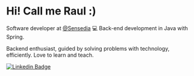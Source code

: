 # Hi! Call me Raul :)
Software developer at [@Sensedia](https://www.sensedia.com/) 💻
Back-end development in Java with Spring.

Backend enthusiast, guided by solving problems with technology, efficiently.
Love to learn and teach.

[![Linkedin Badge](https://img.shields.io/badge/-LinkedIn-blue?style=flat-square&logo=Linkedin&logoColor=white&link=https://www.linkedin.com/in/raul-paes/)](https://www.linkedin.com/in/raul-paes/)
